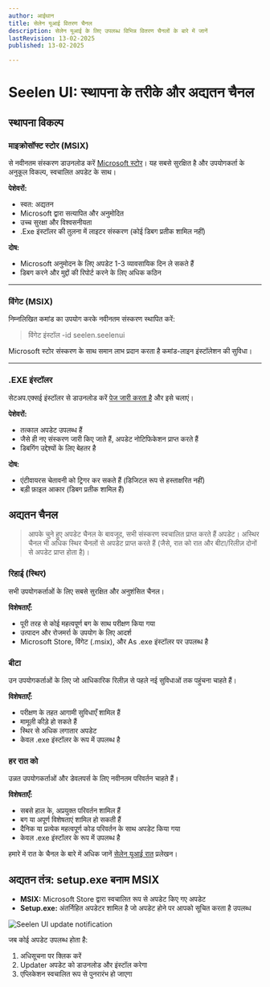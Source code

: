 ```yaml
---
author: आईथान
title: सेलेन यूआई वितरण चैनल
description: सेलेन यूआई के लिए उपलब्ध विभिन्न वितरण चैनलों के बारे में जानें
lastRevision: 13-02-2025
published: 13-02-2025

---
```


# Seelen UI: स्थापना के तरीके और अद्यतन चैनल

## स्थापना विकल्प

### माइक्रोसॉफ्ट स्टोर (MSIX)

से नवीनतम संस्करण डाउनलोड करें
[Microsoft स्टोर](https://www.microsoft.com/store)। यह सबसे सुरक्षित है और
 उपयोगकर्ता के अनुकूल विकल्प, स्वचालित अपडेट के साथ।

**पेशेवरों:**

* स्वत: अद्यतन
* Microsoft द्वारा सत्यापित और अनुमोदित
* उच्च सुरक्षा और विश्वसनीयता
* .Exe इंस्टॉलर की तुलना में लाइटर संस्करण (कोई डिबग प्रतीक शामिल नहीं)

**दोष:**

* Microsoft अनुमोदन के लिए अपडेट 1-3 व्यावसायिक दिन ले सकते हैं
* डिबग करने और मुद्दों की रिपोर्ट करने के लिए अधिक कठिन

***

### विंगेट (MSIX)

निम्नलिखित कमांड का उपयोग करके नवीनतम संस्करण स्थापित करें:

> विंगेट इंस्टॉल -id seelen.seelenui

Microsoft स्टोर संस्करण के साथ समान लाभ प्रदान करता है
 कमांड-लाइन इंस्टॉलेशन की सुविधा।

***

### .EXE इंस्टॉलर

सेटअप.एक्सई इंस्टॉलर से डाउनलोड करें
[पेज जारी करता है](https://github.com/eythaann/Seelen-UI/releases) और इसे चलाएं।

**पेशेवरों:**

* तत्काल अपडेट उपलब्ध हैं
* जैसे ही नए संस्करण जारी किए जाते हैं, अपडेट नोटिफिकेशन प्राप्त करते हैं
* डिबगिंग उद्देश्यों के लिए बेहतर है

**दोष:**

* एंटीवायरस चेतावनी को ट्रिगर कर सकते हैं (डिजिटल रूप से हस्ताक्षरित नहीं)
* बड़ी फ़ाइल आकार (डिबग प्रतीक शामिल हैं)

## अद्यतन चैनल

> आपके चुने हुए अपडेट चैनल के बावजूद, सभी संस्करण स्वचालित प्राप्त करते हैं
>  अपडेट। अस्थिर चैनल भी अधिक स्थिर चैनलों से अपडेट प्राप्त करते हैं
>  (जैसे, रात को रात और बीटा/रिलीज़ दोनों से अपडेट प्राप्त होता है)।

### रिहाई (स्थिर)

सभी उपयोगकर्ताओं के लिए सबसे सुरक्षित और अनुशंसित चैनल।

**विशेषताएँ:**

* पूरी तरह से कोई महत्वपूर्ण बग के साथ परीक्षण किया गया
* उत्पादन और रोजमर्रा के उपयोग के लिए आदर्श
* Microsoft Store, विंगेट (.msix), और As .exe इंस्टॉलर पर उपलब्ध है

### बीटा

उन उपयोगकर्ताओं के लिए जो आधिकारिक रिलीज़ से पहले नई सुविधाओं तक पहुंचना चाहते हैं।

**विशेषताएँ:**

* परीक्षण के तहत आगामी सुविधाएँ शामिल हैं
* मामूली कीड़े हो सकते हैं
* स्थिर से अधिक लगातार अपडेट
* केवल .exe इंस्टॉलर के रूप में उपलब्ध है

### हर रात को

उन्नत उपयोगकर्ताओं और डेवलपर्स के लिए नवीनतम परिवर्तन चाहते हैं।

**विशेषताएँ:**

* सबसे हाल के, अप्रयुक्त परिवर्तन शामिल हैं
* बग या अपूर्ण विशेषताएं शामिल हो सकती हैं
* दैनिक या प्रत्येक महत्वपूर्ण कोड परिवर्तन के साथ अपडेट किया गया
* केवल .exe इंस्टॉलर के रूप में उपलब्ध है

हमारे में रात के चैनल के बारे में अधिक जानें
[सेलेन यूआई रात](https://seelen.io/blog/nightly) प्रलेखन।

## अद्यतन तंत्र: setup.exe बनाम MSIX

* **MSIX:** Microsoft Store द्वारा स्वचालित रूप से अपडेट किए गए अपडेट
* **Setup.exe:** अंतर्निहित अपडेटर शामिल है जो अपडेट होने पर आपको सूचित करता है
   उपलब्ध

![Seelen UI update notification](https://github.com/Seelen-Inc/slu-blog/blob/master/blog/seelen-ui-distribution-channels/image.png?raw=true)

जब कोई अपडेट उपलब्ध होता है:

1. अधिसूचना पर क्लिक करें
2. Updater अपडेट को डाउनलोड और इंस्टॉल करेगा
3. एप्लिकेशन स्वचालित रूप से पुनरारंभ हो जाएगा

